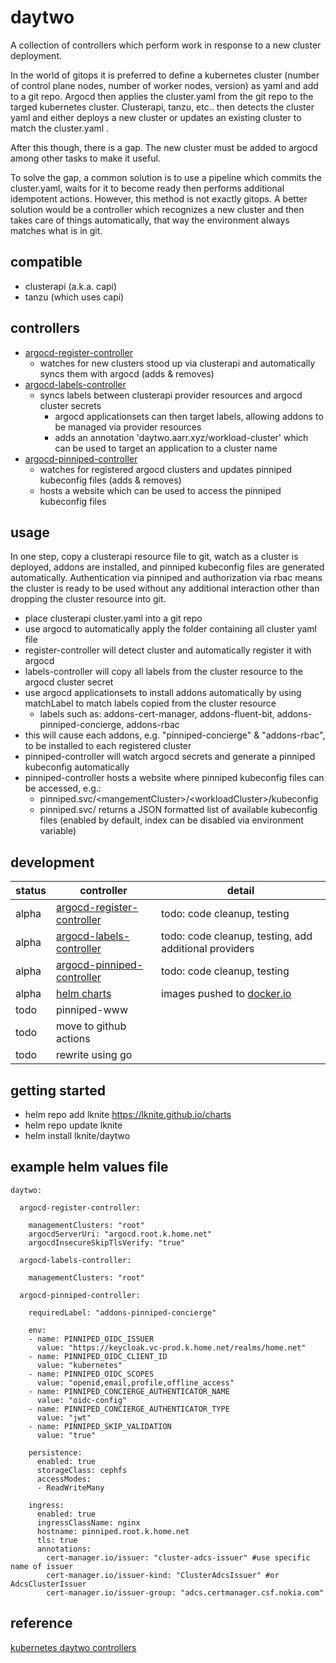 # daytwo
A collection of controllers which perform work in response to a new cluster deployment.

In the world of gitops it is preferred to define a kubernetes cluster (number of control plane nodes, number of
worker nodes, version) as yaml and add to a git repo.  Argocd then applies the cluster.yaml from the git repo to
the targed kubernetes cluster.  Clusterapi, tanzu, etc.. then detects the cluster yaml and either deploys a new
cluster or updates an existing cluster to match the cluster.yaml .

After this though, there is a gap.  The new cluster must be added to argocd among other tasks to make it useful.

To solve the gap, a common solution is to use a pipeline which commits the cluster.yaml, waits for it to become
ready then performs additional idempotent actions.  However, this method is not exactly gitops.  A better solution
would be a controller which recognizes a new cluster and then takes care of things automatically, that way the
environment always matches what is in git.

## compatible
- clusterapi (a.k.a. capi)
- tanzu (which uses capi)

## controllers
- [argocd-register-controller](https://github.com/lknite/daytwo/tree/main/argocd-register-controller)
  - watches for new clusters stood up via clusterapi and automatically syncs them with argocd (adds & removes)
- [argocd-labels-controller](https://github.com/lknite/daytwo/tree/main/argocd-labels-controller)
  - syncs labels between clusterapi provider resources and argocd cluster secrets
    - argocd applicationsets can then target labels, allowing addons to be managed via provider resources
    - adds an annotation 'daytwo.aarr.xyz/workload-cluster' which can be used to target an application to a cluster name
- [argocd-pinniped-controller](https://github.com/lknite/daytwo/tree/main/argocd-pinniped-controller)
  - watches for registered argocd clusters and updates pinniped kubeconfig files (adds & removes)
  - hosts a website which can be used to access the pinniped kubeconfig files

## usage
In one step, copy a clusterapi resource file to git, watch as a cluster is deployed, addons are installed, and pinniped kubeconfig files are generated automatically.  Authentication via pinniped and authorization via rbac means the cluster is ready to be used without any additional interaction other than dropping the cluster resource into git.

- place clusterapi cluster.yaml into a git repo
- use argocd to automatically apply the folder containing all cluster yaml file
- register-controller will detect cluster and automatically register it with argocd
- labels-controller will copy all labels from the cluster resource to the argocd cluster secret
- use argocd applicationsets to install addons automatically by using matchLabel to match labels copied from the cluster resource
  - labels such as: addons-cert-manager, addons-fluent-bit, addons-pinniped-concierge, addons-rbac
- this will cause each addons, e.g. "pinniped-concierge" & "addons-rbac", to be installed to each registered cluster
- pinniped-controller will watch argocd secrets and generate a pinniped kubeconfig automatically
- pinniped-controller hosts a website where pinniped kubeconfig files can be accessed, e.g.:
  - pinniped.svc/\<mangementCluster\>/\<workloadCluster\>/kubeconfig
  - pinniped.svc/ returns a JSON formatted list of available kubeconfig files (enabled by default, index can be disabled via environment variable)

## development
| status  | controller                            | detail                                  |
|---------|---------------------------------------|-----------------------------------------|
| alpha   | [argocd-register-controller](https://github.com/lknite/daytwo/tree/main/argocd-register-controller)     | todo: code cleanup, testing |
| alpha   | [argocd-labels-controller](https://github.com/lknite/daytwo/tree/main/argocd-labels-controller)     | todo: code cleanup, testing, add additional providers |
| alpha   | [argocd-pinniped-controller](https://github.com/lknite/daytwo/tree/main/argocd-pinniped-controller)     | todo: code cleanup, testing |
| alpha   | [helm charts](https://lknite.github.io/charts) | images pushed to [docker.io](https://hub.docker.com/repositories/lknite) |
| todo    | pinniped-www | |
| todo    | move to github actions     |                                         |
| todo    | rewrite using go      |                                         |

## getting started
- helm repo add lknite https://lknite.github.io/charts
- helm repo update lknite
- helm install lknite/daytwo

## example helm values file
```
daytwo:

  argocd-register-controller:

    managementClusters: "root"
    argocdServerUri: "argocd.root.k.home.net"
    argocdInsecureSkipTlsVerify: "true"

  argocd-labels-controller:

    managementClusters: "root"

  argocd-pinniped-controller:

    requiredLabel: "addons-pinniped-concierge"

    env:
    - name: PINNIPED_OIDC_ISSUER
      value: "https://keycloak.vc-prod.k.home.net/realms/home.net"
    - name: PINNIPED_OIDC_CLIENT_ID
      value: "kubernetes"
    - name: PINNIPED_OIDC_SCOPES
      value: "openid,email,profile,offline_access"
    - name: PINNIPED_CONCIERGE_AUTHENTICATOR_NAME
      value: "oidc-config"
    - name: PINNIPED_CONCIERGE_AUTHENTICATOR_TYPE
      value: "jwt"
    - name: PINNIPED_SKIP_VALIDATION
      value: "true"

    persistence:
      enabled: true
      storageClass: cephfs
      accessModes:
      - ReadWriteMany

    ingress:
      enabled: true
      ingressClassName: nginx
      hostname: pinniped.root.k.home.net
      tls: true
      annotations:
        cert-manager.io/issuer: "cluster-adcs-issuer" #use specific name of issuer
        cert-manager.io/issuer-kind: "ClusterAdcsIssuer" #or AdcsClusterIssuer
        cert-manager.io/issuer-group: "adcs.certmanager.csf.nokia.com"
```

## reference ##
[kubernetes daytwo controllers](https://www.travisloyd.xyz/2023/07/08/kubernetes-daytwo-controllers/)
